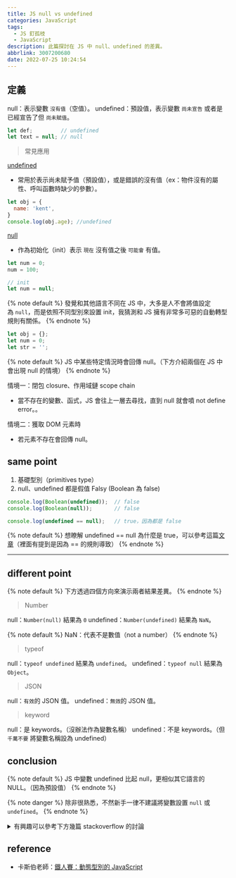```yaml
---
title: JS null vs undefined
categories: JavaScript
tags:
  - JS 釘孤枝
  - JavaScript
description: 此篇探討在 JS 中 null、undefined 的差異。
abbrlink: 3007200680
date: 2022-07-25 10:24:54
---
```


## 定義

null：表示變數 `沒有值`（空值）。
undefined：預設值，表示變數 `尚未宣告` 或者是已經宣告了但 `尚未賦值`。

```js
let def;         // undefined
let text = null; // null
```

> 常見應用

[undefined](https://developer.mozilla.org/en-US/docs/Web/JavaScript/Reference/Global_Objects/undefined)

- 常用於表示尚未賦予值（預設值），或是錯誤的沒有值（ex：物件沒有的屬性、呼叫函數時缺少的參數）。

```js
let obj = { 
  name: 'kent',
}
console.log(obj.age); //undefined
```

[null](https://developer.mozilla.org/zh-TW/docs/Web/JavaScript/Reference/Operators/null)

- 作為初始化（init）表示 `現在` 沒有值之後 `可能會` 有值。

```js
let num = 0;
num = 100;

// init
let num = null;
```

{% note default %}
發覺和其他語言不同在 JS 中，大多是人不會將值設定為 `null`，而是依照不同型別來設置 init，我猜測和 JS 擁有非常多可惡的自動轉型規則有關係。
{% endnote %}

```js
let obj = {};
let num = 0;
let str = '';
```

{% note default %}
JS 中某些特定情況時會回傳 null。（下方介紹兩個在 JS 中會出現 null 的情境）
{% endnote %}

情境一：閉包 closure、作用域鏈 scope chain

- 當不存在的變數、函式，JS 會往上一層去尋找，直到 null 就會噴 not define error。。

情境二：獲取 DOM 元素時

- 若元素不存在會回傳 null。

## same point

1. 基礎型別（primitives type）
2. null、undefined 都是假值 Falsy (Boolean 為 false)

```js
console.log(Boolean(undefined));  // false
console.log(Boolean(null));       // false

console.log(undefined == null);   // true，因為都是 false
```

{% note default %}
想暸解 undefined == null 為什麼是 true，可以參考這篇[文章](https://kentdoit.github.io/javascript/2972146539/#x3D-x3D)（裡面有提到是因為 == 的規則導致）
{% endnote %}

---

## different point

{% note default %}
下方透過四個方向來演示兩者結果差異。
{% endnote %}

> Number

null：`Number(null)` 結果為 `0`
undefined：`Number(undefined)` 結果為 `NaN`。

{% note default %}
NaN：代表不是數值（not a number）
{% endnote %}

> typeof

null：`typeof undefined` 結果為 `undefined`。
undefined：`typeof null` 結果為 `Object`。

> JSON

null：`有效`的 JSON 值。
undefined：`無效`的 JSON 值。

> keyword

null：是 keywords。（沒辦法作為變數名稱）
undefined：不是 keywords。（但 `千萬不要` 將變數名稱設為 undefined）

## conclusion

{% note default %}
JS 中變數 undefined 比起 null，更相似其它語言的 NULL。（因為預設值）
{% endnote %}

{% note danger %}
除非很熟悉，不然新手一律不建議將變數設置 `null` 或 `undefined`。
{% endnote %}

<details>
  <summary>有興趣可以參考下方幾篇 stackoverflow 的討論</summary>
  <a target="_blank" rel="noopener" href="https://stackoverflow.com/questions/16474796/set-javascript-variable-null-or-leave-undefined/16474917#16474917">1. Set JavaScript variable = null, or leave undefined?</a></br>
  <a target="_blank" rel="noopener" href="https://stackoverflow.com/questions/13142912/when-do-i-initialize-variables-in-javascript-with-null-or-not-at-all/13142982#13142982">2. When do I initialize variables in JavaScript with null or not at all?</a></br>
  <a target="_blank" rel="noopener" href="https://stackoverflow.com/questions/6604749/what-reason-is-there-to-use-null-instead-of-undefined-in-javascript/48197438#48197438">3. What reason is there to use null instead of undefined in JavaScript?</a></br>
  <a target="_blank" rel="noopener" href="https://stackoverflow.com/questions/6604749/what-reason-is-there-to-use-null-instead-of-undefined-in-javascript/6604783#6604783">4. What reason is there to use null instead of undefined in JavaScript?</a></br>
</details>

## reference

- 卡斯伯老師：[鐵人賽：動態型別的 JavaScript](https://wcc723.github.io/javascript/2017/12/08/javascript-typeof/)